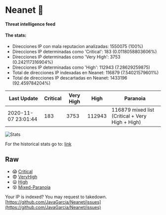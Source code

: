 # Neanet :hocho:
#### Threat intelligence feed
#### The stats:

- Direcciones IP con mala reputacion analizadas: 1550075 (100%)
- Direcciones IP determinadas como 'Critical':  183 (0.0118058803606%)
- Direcciones IP determinadas como 'Very High':  3753 (0.242117316904%)
- Direcciones IP determinadas como 'High':  112943 (7.28629259875)
- Total de direcciones IP indexadas en Neanet:  116879 (7.54021579601%)
- Total de direcciones IP descartadas en Neanet:  1433196 (92.459784204%)

| Last Update | Critical | Very High | High | Paranoia |
| --- | --- | --- | --- | --- |
| 2020-11-07 23:01:44 | 183 | 3753 | 112943 | 116879 mixed list (Critical + Very High + High)|

![Stats](https://docs.google.com/spreadsheets/d/e/2PACX-1vSnaNMIXVabIpDJjufMlzH7poXnshF3mgd8Is1g9ytUEzVsP5my4Trn8f-xkoLLQ38xpL3HtmUexLo6/pubchart?oid=501124687&format=image)

For the historical stats go to: [link](/stats.csv)
## Raw
- :scream: [Critical](https://raw.githubusercontent.com/JavaGarcia/Neanet/master/blacklists/neanet_critical.txt)
- :fearful: [VeryHigh](https://raw.githubusercontent.com/JavaGarcia/Neanet/master/blacklists/neanet_veryHigh.txtt)
- :frowning: [High](https://raw.githubusercontent.com/JavaGarcia/Neanet/master/blacklists/neanet_high.txt)
- :dizzy_face: [Mixed-Paranoia](https://raw.githubusercontent.com/JavaGarcia/Neanet/master/blacklists/neanet_all.txt)


Your IP is indexed? You may request to takedown. [https://github.com/JavaGarcia/Neanet/issues](https://github.com/JavaGarcia/Neanet/issues)



























































































































































































































































































































































































































































































































































































































































































































































































































































































































































































































































































































































































































































































































































































































































































































































































































































































































































































































































































































































































































































